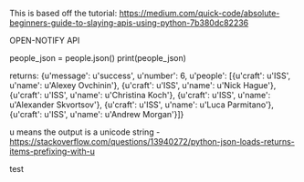 This is based off the tutorial: https://medium.com/quick-code/absolute-beginners-guide-to-slaying-apis-using-python-7b380dc82236

OPEN-NOTIFY API

people_json = people.json()
print(people_json)

returns: {u'message': u'success', u'number': 6, u'people': [{u'craft': u'ISS', u'name': u'Alexey Ovchinin'}, {u'craft': u'ISS', u'name': u'Nick Hague'}, {u'craft': u'ISS', u'name': u'Christina Koch'}, {u'craft': u'ISS', u'name': u'Alexander Skvortsov'}, {u'craft': u'ISS', u'name': u'Luca Parmitano'}, {u'craft': u'ISS', u'name': u'Andrew Morgan'}]}

u means the output is a unicode string - https://stackoverflow.com/questions/13940272/python-json-loads-returns-items-prefixing-with-u

test



